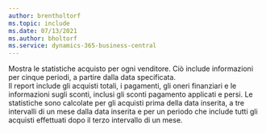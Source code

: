 ```yaml
---
author: brentholtorf
ms.topic: include
ms.date: 07/13/2021
ms.author: bholtorf
ms.service: dynamics-365-business-central
---
```

Mostra le statistiche acquisto per ogni venditore. Ciò include informazioni per cinque periodi, a partire dalla data specificata.<br>Il report include gli acquisti totali, i pagamenti, gli oneri finanziari e le informazioni sugli sconti, inclusi gli sconti pagamento applicati e persi. Le statistiche sono calcolate per gli acquisti prima della data inserita, a tre intervalli di un mese dalla data inserita e per un periodo che include tutti gli acquisti effettuati dopo il terzo intervallo di un mese.